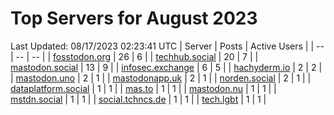 # Top Servers for August 2023
Last Updated: 08/17/2023 02:23:41 UTC
| Server | Posts | Active Users |
| -- | -- | -- |
| [fosstodon.org](https://fosstodon.org/tags/PowerShell) | 26 | 6 |
| [techhub.social](https://techhub.social/tags/PowerShell) | 20 | 7 |
| [mastodon.social](https://mastodon.social/tags/PowerShell) | 13 | 9 |
| [infosec.exchange](https://infosec.exchange/tags/PowerShell) | 6 | 5 |
| [hachyderm.io](https://hachyderm.io/tags/PowerShell) | 2 | 2 |
| [mastodon.uno](https://mastodon.uno/tags/PowerShell) | 2 | 1 |
| [mastodonapp.uk](https://mastodonapp.uk/tags/PowerShell) | 2 | 1 |
| [norden.social](https://norden.social/tags/PowerShell) | 2 | 1 |
| [dataplatform.social](https://dataplatform.social/tags/PowerShell) | 1 | 1 |
| [mas.to](https://mas.to/tags/PowerShell) | 1 | 1 |
| [mastodon.nu](https://mastodon.nu/tags/PowerShell) | 1 | 1 |
| [mstdn.social](https://mstdn.social/tags/PowerShell) | 1 | 1 |
| [social.tchncs.de](https://social.tchncs.de/tags/PowerShell) | 1 | 1 |
| [tech.lgbt](https://tech.lgbt/tags/PowerShell) | 1 | 1 |
